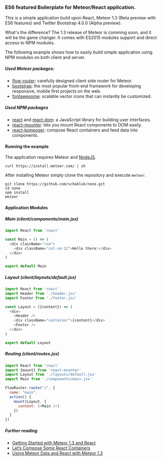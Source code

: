 ### ES6 featured Boilerplate for Meteor/React application.

This is a simple application build upon React, Meteor 1.3 (Beta preview with ES6 features) and Twitter Bootstrap 4.0.0 (Alpha preview).

What's the difference? The 1.3 release of Meteor is comming soon, and it will be the game changer. It comes with ES2015 modules support and direct access to NPM modules.

The following example shows how to easily build simple application using NPM modules on both client and server.

##### Used Meteor packages:

 * [flow-router](https://github.com/kadirahq/flow-router/): carefully designed client side router for Meteor.
 * [bootstrap](http://v4-alpha.getbootstrap.com/): the most popular front-end framework for developing responsive, mobile first projects on the web.
 * [fontawesome](http://fortawesome.github.io/Font-Awesome/): scalable vector icons that can instantly be customized.

##### Used NPM packages
 * [react](https://www.npmjs.com/package/react) and [react-dom](https://www.npmjs.com/package/react-dom): a JavaScript library for building user interfaces.
 * [react-mounter](https://www.npmjs.com/package/react-mounter): lets you mount React components to DOM easily.
 * [react-komposer](https://www.npmjs.com/package/react-komposer): compose React containers and feed data into components.

#### Running the example

The application requires Meteor and [NodeJS](https://nodejs.org/en/download/).

```
curl https://install.meteor.com/ | sh
```

After installing Meteor simply clone the repository and execute `meteor`.

```
git clone https://github.com/schabluk/none.git
cd none
npm install
meteor
```

#### Application Modules

##### Main (client/components/main.jsx)

```javascript
import React from 'react'

const Main = () => (
  <div className="row">
    <div className="col-sm-12">Hello there!</div>
  </div>
)

export default Main
```

##### Layout (client/layouts/default.jsx)

```javascript
import React from 'react'
import Header from './header.jsx'
import Footer from './footer.jsx'

const Layout = ({content}) => (
  <div>
    <Header />
    <div className="container">{content}</div>
    <Footer />
  </div>
)

export default Layout
```

##### Routing (client/routes.jsx)

```javascript
import React from 'react'
import {mount} from 'react-mounter'
import Layout from './layouts/default.jsx'
import Main from './components/main.jsx'

FlowRouter.route("/", {
  name: "main",
  action() {
    mount(Layout, {
      content: (<Main />)
    })
  }
})
```

##### Further reading

 * [Getting Started with Meteor 1.3 and React](https://voice.kadira.io/getting-started-with-meteor-1-3-and-react-15e071e41cd1#.36vwj67kc)
 * [Let’s Compose Some React Containers](https://voice.kadira.io/let-s-compose-some-react-containers-3b91b6d9b7c8#.h5pyitsbg)
 * [Using Meteor Data and React with Meteor 1.3](https://voice.kadira.io/using-meteor-data-and-react-with-meteor-1-3-13cb0935dedb#.ybo2s1z40)
